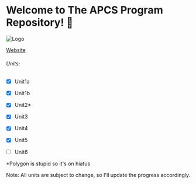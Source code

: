 # Welcome to The APCS Program Repository! :purple_heart:
![Logo](https://i.imgur.com/mZGHSXp.png)

<a href="https://sites.google.com/capousd.org/orourkeapcompscia/home">Website</a>

###### Units:

- [x] Unit1a

- [x] Unit1b

- [x] Unit2*

- [x] Unit3

- [x] Unit4

- [x] Unit5

- [ ] Unit6





*Polygon is stupid so it's on hiatus

Note: All units are subject to change, so I'll update the progress accordingly.
